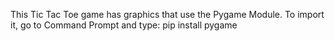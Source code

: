 This Tic Tac Toe game has graphics that use the Pygame Module.
To import it, go to Command Prompt and type: pip install pygame
